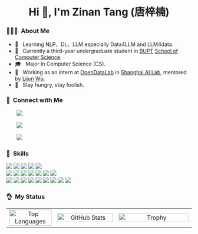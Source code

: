 <h1 align="center">Hi 👋, I'm Zinan Tang (唐梓楠) </h1>

<h3> 👨🏻‍💻 &nbsp;About Me </h3>

- 🤔 &nbsp; Learning NLP、DL、LLM especially Data4LLM and LLM4data.
- 🏫 &nbsp; Currently a third-year undergraduate student in [BUPT](https://www.bupt.edu.cn/) [School of Computer Science](https://scs.bupt.edu.cn/).
- 🎓 &nbsp; Major in Computer Science (CS).
- 🌱 &nbsp; Working as an intern at [OpenDataLab](https://opendatalab.github.io) in [Shanghai AI Lab](https://www.shlab.org.cn/), mentored by [Lijun Wu](https://apeterswu.github.io).
- 🔭 &nbsp; Stay hungry, stay foolish.

<h3> 🤝 &nbsp;Connect with Me</h3>

<span align="left">
  <p>&nbsp;&nbsp;&nbsp;&nbsp;&nbsp;&nbsp; 
    <a href="mailto:tangzinan@bupt.edu.cn" target=_blank">
      <img src="https://img.shields.io/badge/email-white?style=social&logo=gmail&label=tangzinan@bupt.edu.cn">
    </a>
  </p>
  <p>&nbsp;&nbsp;&nbsp;&nbsp;&nbsp;&nbsp;  
    <a href="https://github.com/Word2VecT" target="_blank">
      <img src="https://img.shields.io/badge/github-white?style=social&logo=github&label=Word2VecT">
    </a>
  </p>
  <p>&nbsp;&nbsp;&nbsp;&nbsp;&nbsp;&nbsp;  
    <a href="https://zinantang.works" target="_blank">
      <img src="https://img.shields.io/badge/Personal-Blog-blue?style=social&logo=homepage">
    </a>
  </p>
</span>

<h3> 📏 &nbsp;Skills</h3>
  <div style="text-align: left;">
    <img src="https://img.shields.io/badge/c-%2300599C.svg?style=for-the-badge&logo=c&logoColor=white" style="display: inline-block;" /> 
    <img src="https://img.shields.io/badge/c++-%2300599C.svg?style=for-the-badge&logo=c%2B%2B&logoColor=white" style="display: inline-block;" /> 
    <img src="https://img.shields.io/badge/bash_script-%23121011.svg?style=for-the-badge&logo=gnu-bash&logoColor=white" style="display: inline-block;" />
    <img src="https://img.shields.io/badge/latex-%23008080.svg?style=for-the-badge&logo=latex&logoColor=white" style="display: inline-block;" />
    <img src="https://img.shields.io/badge/markdown-%23000000.svg?style=for-the-badge&logo=markdown&logoColor=white" style="display: inline-block;" />
    <br>
    <img src="https://img.shields.io/badge/python-3670A0?style=for-the-badge&logo=python&logoColor=ffdd54" style="display: inline-block;" />
    <img src="https://img.shields.io/badge/PyTorch-%23EE4C2C.svg?style=for-the-badge&logo=PyTorch&logoColor=white" style="display: inline-block;" />
    <img src="https://img.shields.io/badge/Anaconda-%2344A833.svg?style=for-the-badge&logo=anaconda&logoColor=white" style="display: inline-block;" />
    <img src="https://img.shields.io/badge/cuda-000000.svg?style=for-the-badge&logo=nVIDIA&logoColor=green" style="display: inline-block;" />
    <img src="https://img.shields.io/badge/numpy-%23013243.svg?style=for-the-badge&logo=numpy&logoColor=white" style="display: inline-block;" />
    <img src="https://img.shields.io/badge/pandas-%23150458.svg?style=for-the-badge&logo=pandas&logoColor=white" style="display: inline-block;" />
    <img src="https://img.shields.io/badge/Matplotlib-%23ffffff.svg?style=for-the-badge&logo=Matplotlib&logoColor=black" style="display: inline-block;" />
    <br>
    <img src="https://img.shields.io/badge/html5-%23E34F26.svg?style=for-the-badge&logo=html5&logoColor=white" style="display: inline-block;" /> 
    <img src="https://img.shields.io/badge/css3-%231572B6.svg?style=for-the-badge&logo=css3&logoColor=white" style="display: inline-block;" /> 
    <img src="https://img.shields.io/badge/Bun-%23000000.svg?style=for-the-badge&logo=bun&logoColor=white" style="display: inline-block;" />
    <img src="https://img.shields.io/badge/FastAPI-005571?style=for-the-badge&logo=fastapi" style="display: inline-block;" />
    <img src="https://img.shields.io/badge/flask-%23000.svg?style=for-the-badge&logo=flask&logoColor=white" style="display: inline-block;" />
    <img src="https://img.shields.io/badge/Qt-%23217346.svg?style=for-the-badge&logo=Qt&logoColor=white" style="display: inline-block;" />
    <img src="https://img.shields.io/badge/react-%2320232a.svg?style=for-the-badge&logo=react&logoColor=%2361DAFB" style="display: inline-block;" />
    <img src="https://img.shields.io/badge/vuejs-%2335495e.svg?style=for-the-badge&logo=vuedotjs&logoColor=%234FC08D" style="display: inline-block;" />
    <img src="https://img.shields.io/badge/Vuetify-1867C0?style=for-the-badge&logo=vuetify&logoColor=AEDDFF" style="display: inline-block;" />
  </div>

<h3> 👌 &nbsp;My Status</h3>

<table align="center" width="100%">
  <tr>
    <td align="center" valign="middle" width="26%">
      <a href="https://github.com/anuraghazra/convoychat">
        <img src="https://github-readme-stats.vercel.app/api/top-langs/?username=Word2VecT&layout=compact&langs_count=6" alt="Top Languages" style="width: 100%; height: 100%; object-fit: contain;"/>
      </a>
    </td>
    <td align="center" valign="middle" width="33%">
      <a href="https://github.com/anuraghazra/github-readme-stats">
        <img src="https://github-readme-stats.vercel.app/api?username=Word2VecT&show_icons=true&count_private=true" alt="GitHub Stats" style="width: 100%; height: 100%; object-fit: contain;"/>
      </a>
    </td>
    <td align="center" valign="middle" width="41%">
      <a href="https://github.com/Word2VecT">
        <img src="https://github-profile-trophy.vercel.app/?username=Word2VecT&theme=onedark&title=MultiLanguage,Joined2020,Commits,Experience&row=1&column=3" alt="Trophy" style="width: 100%; height: 100%; object-fit: contain;"/>
      </a>
    </td>
  </tr>
</table>
